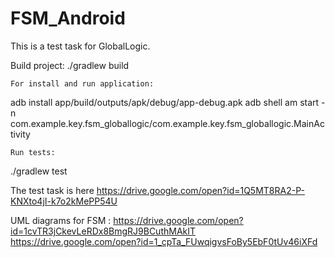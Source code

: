 # FSM_Android
This is a test task for GlobalLogic.



Build project:
./gradlew build

	For install and run application:
adb install app/build/outputs/apk/debug/app-debug.apk 
adb shell am start -n com.example.key.fsm_globallogic/com.example.key.fsm_globallogic.MainActivity  

	Run tests:
./gradlew test



The test task is here  https://drive.google.com/open?id=1Q5MT8RA2-P-KNXto4jI-k7o2kMePP54U

UML diagrams for FSM : https://drive.google.com/open?id=1cvTR3jCkevLeRDx8BmgRJ9BCuthMAkIT
https://drive.google.com/open?id=1_cpTa_FUwqigvsFoBy5EbF0tUv46iXFd
